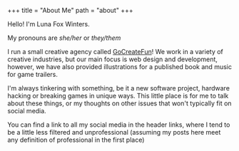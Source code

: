 +++
title = "About Me"
path = "about"
+++

Hello! I'm Luna Fox Winters.

My pronouns are *she/her* or *they/them*

I run a small creative agency called [GoCreateFun](http://gocreate.fun)! We work in a variety of creative industries, but our main focus is web design and development, however, we have also provided illustrations for a published book and music for game trailers. 

I'm always tinkering with something, be it a new software project, hardware hacking or breaking games in unique ways. This little place is for me to talk about these things, or my thoughts on other issues that won't typically fit on social media.

You can find a link to all my social media in the header links, where I tend to be a little less filtered and unprofessional (assuming my posts here meet any definition of professional in the first place)